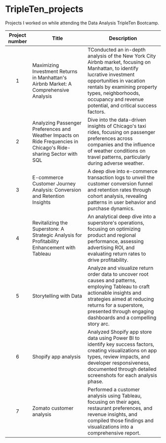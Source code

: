 # TripleTen_projects
Projects I worked on while attending the Data Analysis TripleTen Bootcamp.


| Project number | Title | Description |
| :-----------: | ----------- |----------- |
| 1 | Maximizing Investment Returns in Manhattan's Airbnb Market: A Comprehensive Analysis| TConducted an in-depth analysis of the New York City Airbnb market, focusing on Manhattan, to identify lucrative investment opportunities in vacation rentals by examining property types, neighborhoods, occupancy and revenue potential, and critical success factors. |
| 2 | Analyzing Passenger Preferences and Weather Impacts on Ride Frequencies in Chicago's Ride-sharing Sector with SQL | Dive into the data-driven insights of Chicago's taxi rides, focusing on passenger preferences across companies and the influence of weather conditions on travel patterns, particularly during adverse weather. |
| 3 | E-commerce Customer Journey Analysis: Conversion and Retention Insights | A deep dive into e-commerce transaction logs to unveil the customer conversion funnel and retention rates through cohort analysis, revealing patterns in user behavior and purchase dynamics. |
| 4 | Revitalizing the Superstore: A Strategic Analysis for Profitability Enhancement with Tableau | An analytical deep dive into a superstore's operations, focusing on optimizing product and regional performance, assessing advertising ROI, and evaluating return rates to drive profitability. |
| 5 | Storytelling with Data | Analyze and visualize return order data to uncover root causes and patterns, employing Tableau to craft actionable insights and strategies aimed at reducing returns for a superstore, presented through engaging dashboards and a compelling story arc. |
| 6 | Shopify app analysis | Analyzed Shopify app store data using Power BI to identify key success factors, creating visualizations on app types, review impacts, and developer responsiveness, documented through detailed screenshots for each analysis phase. |
| 7 | Zomato customer analysis | Performed a customer analysis using Tableau, focusing on their ages, restaurant preferences, and revenue insights, and compiled those findings and visualizations into a comprehensive report. |
